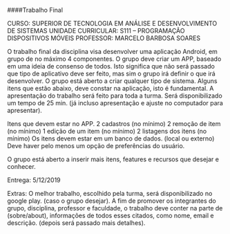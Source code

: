 ####Trabalho Final

CURSO: SUPERIOR DE TECNOLOGIA EM ANÁLISE E DESENVOLVIMENTO DE SISTEMAS 
UNIDADE CURRICULAR: S111 – PROGRAMAÇÃO DISPOSITIVOS MÓVEIS
PROFESSOR: MARCELO BARBOSA SOARES 

O trabalho final da disciplina visa desenvolver uma aplicação Android, em grupo de no máximo 4 componentes. 
O grupo deve criar um APP, baseado em uma ideia de consenso de todos. Isto significa que não será passado que tipo de aplicativo deve ser feito, mas sim o grupo irá definir o que irá desenvolver.
O grupo está aberto a criar qualquer tipo de sistema.
Alguns itens que estão abaixo, deve constar na aplicação, isto é fundamental.
A apresentação do trabalho será feito para toda a turma. Será disponibilizado um tempo de 25 min. (já incluso apresentação e ajuste no computador para apresentar).

Itens que devem estar no APP.
2 cadastros  (no mínimo)
2 remoção de item  (no mínimo)
1 edição de um item  (no mínimo)
2 listagens dos itens  (no mínimo)
Os itens devem estar em um banco de dados. (local ou externo)
Deve haver pelo menos um opção de preferências do usuário.

O grupo está aberto a inserir  mais itens, features e recursos que desejar e conhecer.

Entrega: 5/12/2019

Extras:
O melhor trabalho, escolhido pela turma, será disponibilizado no google play. (caso o grupo desejar).
A fim de promover os integrantes do grupo, disciplina, professor e faculdade, o trabalho deve conter na parte de (sobre/about),  informações de todos esses citados, como nome, email e descrição. (depois será passado mais detalhes).

